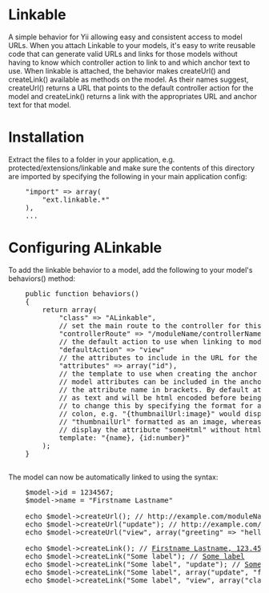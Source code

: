 # Linkable
A simple behavior for Yii allowing easy and consistent access to model URLs.
When you attach Linkable to your models, it's easy to write reusable code that
can generate valid URLs and links for those models without having to know which
controller action to link to and which anchor text to use. When linkable is
attached, the behavior makes createUrl() and createLink() available as methods
on the model. As their names suggest, createUrl() returns a URL that points to
the default controller action for the model and createLink() returns a link with
the appropriates URL and anchor text for that model.

# Installation
Extract the files to a folder in your application, e.g. protected/extensions/linkable
and make sure the contents of this directory are imported by specifying the following
in your main application config:
<pre>
    "import" => array(
        "ext.linkable.*"
    ),
    ...
</pre>

# Configuring ALinkable
To add the linkable behavior to a model, add the following to your model's behaviors()
method:
<pre lang="php">
    public function behaviors()
    {
        return array(
            "class" => "ALinkable",
            // set the main route to the controller for this model
            "controllerRoute" => "/moduleName/controllerName"
            // the default action to use when linking to models of this type
            "defaultAction" => "view"
            // the attributes to include in the URL for the model
            "attributes" => array("id"),
            // the template to use when creating the anchor text for links.
            // model attributes can be included in the anchor text by enclosing
            // the attribute name in brackets. By default attributes will be treated
            // as text and will be html encoded before being rendered. It is possible
            // to change this by specifying the format for an attribute preceded by a
            // colon, e.g. "{thumbnailUrl:image}" would display the attribute
            // "thumbnailUrl" formatted as an image, whereas "{someHtml:raw}" would
            // display the attribute "someHtml" without html enconding the value
            template: "{name}, {id:number}"
        );
    }

</pre>

The model can now be automatically linked to using the syntax:
<pre lang="php">
    $model->id = 1234567;
    $model->name = "Firstname Lastname"

    echo $model->createUrl(); // http://example.com/moduleName/controllerName/view?id=123456
    echo $model->createUrl("update"); // http://example.com/moduleName/controllerName/update?id=123456
    echo $model->createUrl("view", array("greeting" => "hello world)); // http://example.com/moduleName/controllerName/view?id=123456&greeting=hello%20world

    echo $model->createLink(); // <a href="http://example.com/moduleName/controllerName/view?id=123456">Firstname Lastname, 123.456</a>
    echo $model->createLink("Some label"); // <a href="http://example.com/moduleName/controllerName/view?id=123456">Some label</a>
    echo $model->createLink("Some label", "update"); // <a href="http://example.com/moduleName/controllerName/update?id=123456">Some label</a>
    echo $model->createLink("Some label", array("update", "foo" => "bar")); // <a href="http://example.com/moduleName/controllerName/update?id=123456&foo=bar">Some label</a>
    echo $model->createLink("Some label", "view", array("class" => "test")); // <a class="test" href="http://example.com/moduleName/controllerName/view?id=123456">Some label</a>
</pre>

